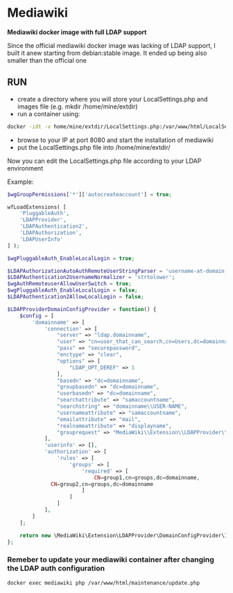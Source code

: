# Mediawiki
**Mediawiki docker image with full LDAP support**

Since the official mediawiki docker image was lacking of LDAP support, I built it anew starting from debian:stable image. 
It ended up being also smaller than the official one

## RUN
* create a directory where you will store your LocalSettings.php and images file
(e.g. mkdir /home/mine/extdir)
* run a container using: 
```bash
docker -idt -v home/mine/extdir/LocalSettings.php:/var/www/html/LocalSettings.php -p 8080:80 --name mediawiki pmarcop/mediawiki:1.34.2  
```
* browse to your IP at port 8080 and start the installation of mediawiki
* put the LocalSettings.php file into /home/mine/extdir/

Now you can edit the LocalSettings.php file according to your LDAP environment

Example:

```php
$wgGroupPermissions['*']['autocreateaccount'] = true;

wfLoadExtensions( [
	'PluggableAuth',
	'LDAPProvider',
	'LDAPAuthentication2',
	'LDAPAuthorization',
	'LDAPUserInfo'
] );

$wgPluggableAuth_EnableLocalLogin = true;

$LDAPAuthorizationAutoAuthRemoteUserStringParser = 'username-at-domain';
$LDAPAuthentication2UsernameNormalizer = 'strtolower';
$wgAuthRemoteuserAllowUserSwitch = true;
$wgPluggableAuth_EnableLocalLogin = false;
$LDAPAuthentication2AllowLocalLogin = false;

$LDAPProviderDomainConfigProvider = function() {
	$config = [
		'domainname' => [
			'connection' => [
				"server" => "ldap.domainname",
				"user" => "cn=user_that_can_search,cn=Users,dc=domainname",
				"pass" => "securepassword",
				"enctype" => "clear",
				"options" => [
					"LDAP_OPT_DEREF" => 1
				],
				"basedn" => "dc=domainname",
				"groupbasedn" => "dc=domainname",
				"userbasedn" => "dc=domainname",
				"searchattribute" => "samaccountname",
				"searchstring" => "domainname\\USER-NAME",
				"usernameattribute" => "samaccountname",
				"emailattribute" => "mail",
				"realnameattribute" => "displayname",
				"grouprequest" => "MediaWiki\\Extension\\LDAPProvider\\UserGroupsRequest\\GroupMember::factory",
			],
			'userinfo' => [],
			'authorization' => [
				'rules' => [
					'groups' => [
						'required' => [
							CN=group1,cn=groups,dc=domainname,
              CN=group2,cn=groups,dc=domainname
						]
					]
				]
			],
		]
	];

	return new \MediaWiki\Extension\LDAPProvider\DomainConfigProvider\InlinePHPArray( $config );
};
```

### Remeber to update your mediawiki container after changing the LDAP auth configuration
```bash
docker exec mediawiki php /var/www/html/maintenance/update.php
```





